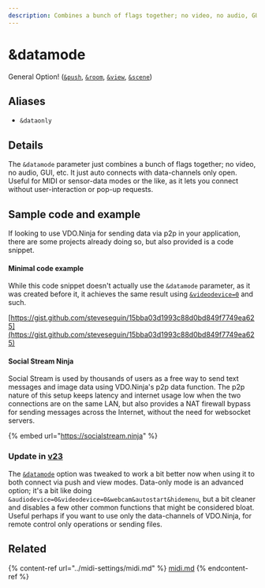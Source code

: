 ```yaml
---
description: Combines a bunch of flags together; no video, no audio, GUI, etc.
---
```


# \&datamode

General Option! ([`&push`](../source-settings/push.md), [`&room`](../general-settings/room.md), [`&view`](../advanced-settings/view-parameters/view.md), [`&scene`](../advanced-settings/view-parameters/scene.md))

## Aliases

* `&dataonly`

## Details

The `&datamode` parameter just combines a bunch of flags together; no video, no audio, GUI, etc. It just auto connects with data-channels only open. Useful for MIDI or sensor-data modes or the like, as it lets you connect without user-interaction or pop-up requests.

## Sample code and example

If looking to use VDO.Ninja for sending data via p2p in your application, there are some projects already doing so, but also provided is a code snippet.

#### Minimal code example

While this code snippet doesn't actually use the `&datamode` parameter, as it was created before it, it achieves the same result using [`&videodevice=0`](../source-settings/videodevice.md) and such.

[https://gist.github.com/steveseguin/15bba03d1993c88d0bd849f7749ea625](https://gist.github.com/steveseguin/15bba03d1993c88d0bd849f7749ea625)

#### Social Stream Ninja

Social Stream is used by thousands of users as a free way to send text messages and image data using VDO.Ninja's p2p data function. The p2p nature of this setup keeps latency and internet usage low when the two connections are on the same LAN, but also provides a NAT firewall bypass for sending messages across the Internet, without the need for websocket servers.

{% embed url="https://socialstream.ninja" %}

### Update in [v23](../releases/v23.md)

The [`&datamode`](and-datamode.md) option was tweaked to work a bit better now when using it to both connect via push and view modes. Data-only mode is an advanced option; it's a bit like doing `&audiodevice=0&videodevice=0&webcam&autostart&hidemenu`, but a bit cleaner and disables a few other common functions that might be considered bloat. Useful perhaps if you want to use only the data-channels of VDO.Ninja, for remote control only operations or sending files.

## Related

{% content-ref url="../midi-settings/midi.md" %}
[midi.md](../midi-settings/midi.md)
{% endcontent-ref %}
